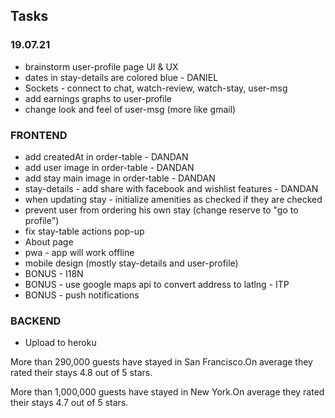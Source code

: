 ## Tasks

### 19.07.21

- brainstorm user-profile page UI & UX
- dates in stay-details are colored blue - DANIEL
- Sockets - connect to chat, watch-review, watch-stay, user-msg
- add earnings graphs to user-profile
- change look and feel of user-msg (more like gmail)

### FRONTEND

- add createdAt in order-table - DANDAN
- add user image in order-table - DANDAN
- add stay main image in order-table - DANDAN
- stay-details - add share with facebook and wishlist features - DANDAN
- when updating stay - initialize amenities as checked if they are checked
- prevent user from ordering his own stay (change reserve to "go to profile")
- fix stay-table actions pop-up
- About page
- pwa - app will work offline
- mobile design (mostly stay-details and user-profile)
- BONUS - I18N
- BONUS - use google maps api to convert address to latlng - ITP
- BONUS - push notifications

### BACKEND

- Upload to heroku

More than 290,000 guests have stayed in San Francisco.On average they rated their stays 4.8 out of 5 stars.

More than 1,000,000 guests have stayed in New York.On average they rated their stays 4.7 out of 5 stars.
